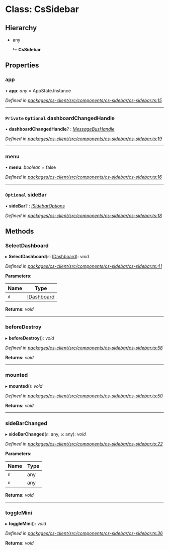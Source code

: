 # Class: CsSidebar

## Hierarchy

* any

  ↳ **CsSidebar**

## Properties

###  app

• **app**: *any* =  AppState.Instance

*Defined in [packages/cs-client/src/components/cs-sidebar/cs-sidebar.ts:15](https://github.com/TNOCS/csnext/blob/34474da7/packages/cs-client/src/components/cs-sidebar/cs-sidebar.ts#L15)*

___

### `Private` `Optional` dashboardChangedHandle

• **dashboardChangedHandle**? : *[MessageBusHandle](_cs_core_src_utils_message_bus_message_bus_handle_.messagebushandle.md)*

*Defined in [packages/cs-client/src/components/cs-sidebar/cs-sidebar.ts:19](https://github.com/TNOCS/csnext/blob/34474da7/packages/cs-client/src/components/cs-sidebar/cs-sidebar.ts#L19)*

___

###  menu

• **menu**: *boolean* = false

*Defined in [packages/cs-client/src/components/cs-sidebar/cs-sidebar.ts:16](https://github.com/TNOCS/csnext/blob/34474da7/packages/cs-client/src/components/cs-sidebar/cs-sidebar.ts#L16)*

___

### `Optional` sideBar

• **sideBar**? : *[ISidebarOptions](../interfaces/_cs_core_src_project_sidebar_options_.isidebaroptions.md)*

*Defined in [packages/cs-client/src/components/cs-sidebar/cs-sidebar.ts:18](https://github.com/TNOCS/csnext/blob/34474da7/packages/cs-client/src/components/cs-sidebar/cs-sidebar.ts#L18)*

## Methods

###  SelectDashboard

▸ **SelectDashboard**(`d`: [IDashboard](../interfaces/_cs_core_src_dashboard_dashboard_.idashboard.md)): *void*

*Defined in [packages/cs-client/src/components/cs-sidebar/cs-sidebar.ts:41](https://github.com/TNOCS/csnext/blob/34474da7/packages/cs-client/src/components/cs-sidebar/cs-sidebar.ts#L41)*

**Parameters:**

Name | Type |
------ | ------ |
`d` | [IDashboard](../interfaces/_cs_core_src_dashboard_dashboard_.idashboard.md) |

**Returns:** *void*

___

###  beforeDestroy

▸ **beforeDestroy**(): *void*

*Defined in [packages/cs-client/src/components/cs-sidebar/cs-sidebar.ts:58](https://github.com/TNOCS/csnext/blob/34474da7/packages/cs-client/src/components/cs-sidebar/cs-sidebar.ts#L58)*

**Returns:** *void*

___

###  mounted

▸ **mounted**(): *void*

*Defined in [packages/cs-client/src/components/cs-sidebar/cs-sidebar.ts:50](https://github.com/TNOCS/csnext/blob/34474da7/packages/cs-client/src/components/cs-sidebar/cs-sidebar.ts#L50)*

**Returns:** *void*

___

###  sideBarChanged

▸ **sideBarChanged**(`n`: any, `o`: any): *void*

*Defined in [packages/cs-client/src/components/cs-sidebar/cs-sidebar.ts:22](https://github.com/TNOCS/csnext/blob/34474da7/packages/cs-client/src/components/cs-sidebar/cs-sidebar.ts#L22)*

**Parameters:**

Name | Type |
------ | ------ |
`n` | any |
`o` | any |

**Returns:** *void*

___

###  toggleMini

▸ **toggleMini**(): *void*

*Defined in [packages/cs-client/src/components/cs-sidebar/cs-sidebar.ts:36](https://github.com/TNOCS/csnext/blob/34474da7/packages/cs-client/src/components/cs-sidebar/cs-sidebar.ts#L36)*

**Returns:** *void*
